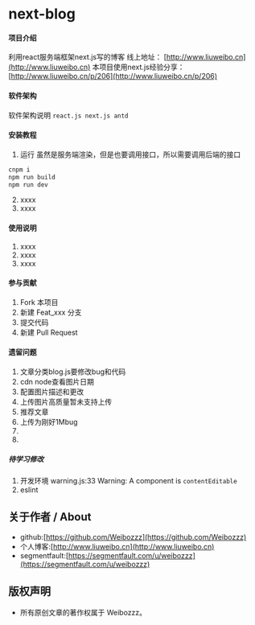 # next-blog

#### 项目介绍
利用react服务端框架next.js写的博客
线上地址： [http://www.liuweibo.cn](http://www.liuweibo.cn)
本项目使用next.js经验分享：[http://www.liuweibo.cn/p/206](http://www.liuweibo.cn/p/206)

#### 软件架构
软件架构说明
`react.js next.js antd `


#### 安装教程

1. 运行
虽然是服务端渲染，但是也要调用接口，所以需要调用后端的接口
```bash
cnpm i
npm run build
npm run dev
```
2. xxxx
3. xxxx

#### 使用说明

1. xxxx
2. xxxx
3. xxxx

#### 参与贡献

1. Fork 本项目
2. 新建 Feat_xxx 分支
3. 提交代码
4. 新建 Pull Request


#### 遗留问题

1. 文章分类blog.js要修改bug和代码
2. cdn  node查看图片日期
3. 配置图片描述和更改
4. 上传图片高质量暂未支持上传
6. 推荐文章
7. 上传为刚好1Mbug
8.
14.

##### 待学习修改
1. 开发环境 warning.js:33 Warning: A component is `contentEditable`
5. eslint

## 关于作者 / About

- github:[https://github.com/Weibozzz](https://github.com/Weibozzz)
- 个人博客:[http://www.liuweibo.cn](http://www.liuweibo.cn)
- segmentfault:[https://segmentfault.com/u/weibozzz](https://segmentfault.com/u/weibozzz)

## 版权声明
- 所有原创文章的著作权属于 Weibozzz。
